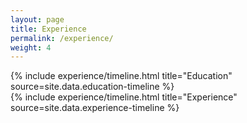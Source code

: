```yaml
---
layout: page
title: Experience
permalink: /experience/
weight: 4
---
```


<div class="row">
{% include experience/timeline.html title="Education" source=site.data.education-timeline %}
</div>
<div class="row">
{% include experience/timeline.html title="Experience" source=site.data.experience-timeline %}
</div>
